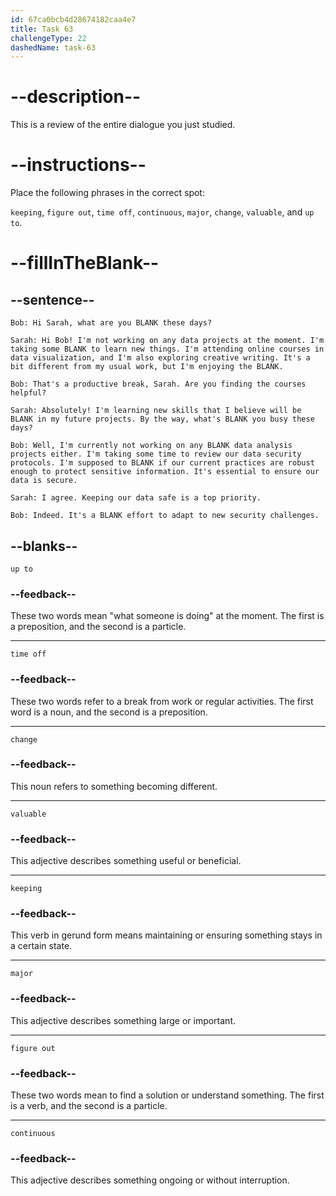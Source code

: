 ```yaml
---
id: 67ca0bcb4d28674182caa4e7
title: Task 63
challengeType: 22
dashedName: task-63
---
```


<!-- REVIEW -->

# --description--

This is a review of the entire dialogue you just studied.

# --instructions--

Place the following phrases in the correct spot:

`keeping`, `figure out`, `time off`, `continuous`, `major`, `change`, `valuable`, and `up to`.

# --fillInTheBlank--

## --sentence--

`Bob: Hi Sarah, what are you BLANK these days?`

`Sarah: Hi Bob! I'm not working on any data projects at the moment. I'm taking some BLANK to learn new things. I'm attending online courses in data visualization, and I'm also exploring creative writing. It's a bit different from my usual work, but I'm enjoying the BLANK.`

`Bob: That's a productive break, Sarah. Are you finding the courses helpful?`

`Sarah: Absolutely! I'm learning new skills that I believe will be BLANK in my future projects. By the way, what's BLANK you busy these days?`

`Bob: Well, I'm currently not working on any BLANK data analysis projects either. I'm taking some time to review our data security protocols. I'm supposed to BLANK if our current practices are robust enough to protect sensitive information. It's essential to ensure our data is secure.`

`Sarah: I agree. Keeping our data safe is a top priority.`

`Bob: Indeed. It's a BLANK effort to adapt to new security challenges.`

## --blanks--

`up to`  

### --feedback-- 

These two words mean "what someone is doing" at the moment. The first is a preposition, and the second is a particle.

---

`time off`

### --feedback--

These two words refer to a break from work or regular activities. The first word is a noun, and the second is a preposition.

---

`change`

### --feedback--

This noun refers to something becoming different.

---

`valuable`

### --feedback--

This adjective describes something useful or beneficial.

---

`keeping`

### --feedback--

This verb in gerund form means maintaining or ensuring something stays in a certain state.

---

`major`

### --feedback--  

This adjective describes something large or important. 

---

`figure out`

### --feedback--

These two words mean to find a solution or understand something. The first is a verb, and the second is a particle.  

---

`continuous`

### --feedback--  

This adjective describes something ongoing or without interruption.
